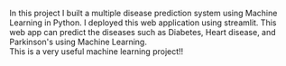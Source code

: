 In this project I built a multiple disease prediction system using Machine Learning in Python. I deployed this web application using streamlit. This web app can predict the diseases such as Diabetes, Heart disease, and Parkinson's using Machine Learning.<br>This is a very useful machine learning project!!
